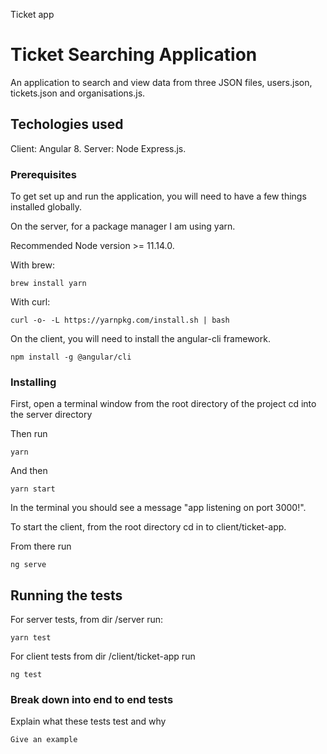 Ticket app

# Ticket Searching Application

An application to search and view data from three JSON files, users.json, tickets.json and organisations.js.

## Techologies used

Client: Angular 8.
Server: Node Express.js.



### Prerequisites

To get set up and run the application, you will need to have a few things installed globally.

On the server, for a package manager I am using yarn.


Recommended Node version >= 11.14.0.

With brew: 

```
brew install yarn
```

With curl:
```
curl -o- -L https://yarnpkg.com/install.sh | bash
```

On the client, you will need to install the angular-cli framework.

```
npm install -g @angular/cli
```


### Installing

First, open a terminal window from the root directory of the project cd into the server directory

Then run

```
yarn
```

And then

```
yarn start
```

In the terminal you should see a message "app listening on port 3000!".


To start the client, from the root directory cd in to client/ticket-app.

From there run 
```
ng serve
```

## Running the tests

For server tests, from dir /server run:

```
yarn test
```

For client tests from dir /client/ticket-app run 

```ng test```


### Break down into end to end tests

Explain what these tests test and why

```
Give an example
```

